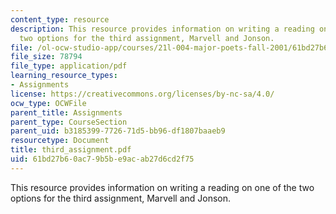 ```yaml
---
content_type: resource
description: This resource provides information on writing a reading on one of the
  two options for the third assignment, Marvell and Jonson.
file: /ol-ocw-studio-app/courses/21l-004-major-poets-fall-2001/61bd27b60ac79b5be9acab27d6cd2f75_third_assignment.pdf
file_size: 78794
file_type: application/pdf
learning_resource_types:
- Assignments
license: https://creativecommons.org/licenses/by-nc-sa/4.0/
ocw_type: OCWFile
parent_title: Assignments
parent_type: CourseSection
parent_uid: b3185399-7726-71d5-bb96-df1807baaeb9
resourcetype: Document
title: third_assignment.pdf
uid: 61bd27b6-0ac7-9b5b-e9ac-ab27d6cd2f75
---
```

This resource provides information on writing a reading on one of the two options for the third assignment, Marvell and Jonson.